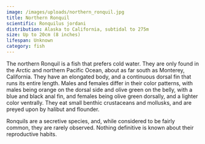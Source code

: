 ```yaml
---
image: /images/uploads/northern_ronquil.jpg
title: Northern Ronquil
scientific: Ronquilus jordani
distribution: Alaska to California, subtidal to 275m
size: Up to 20cm (8 inches)
lifespan: Unknown
category: fish
---
```


The northern Ronquil is a fish that prefers cold water. They are only found in the Arctic and northern Pacific Ocean, about as far south as Monterey, California. They have an elongated body, and a continuous dorsal fin that runs its entire length. Males and females differ in their color patterns, with males being orange on the dorsal side and olive green on the belly, with a blue and black anal fin, and females being olive green dorsally, and a lighter color ventrally. They eat small benthic crustaceans and mollusks, and are preyed upon by halibut and flounder.

Ronquils are a secretive species, and, while considered to be fairly common, they are rarely observed. Nothing definitive is known about their reproductive habits.
